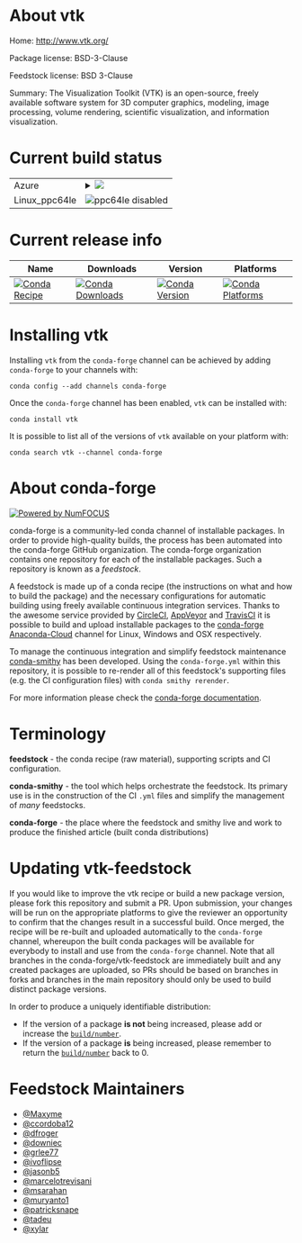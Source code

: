 About vtk
=========

Home: http://www.vtk.org/

Package license: BSD-3-Clause

Feedstock license: BSD 3-Clause

Summary: The Visualization Toolkit (VTK) is an open-source, freely available software system for 3D computer graphics, modeling, image processing, volume rendering, scientific visualization, and information visualization.




Current build status
====================


<table>
    
  <tr>
    <td>Azure</td>
    <td>
      <details>
        <summary>
          <a href="https://dev.azure.com/conda-forge/feedstock-builds/_build/latest?definitionId=&branchName=master">
            <img src="https://dev.azure.com/conda-forge/feedstock-builds/_apis/build/status/dev_rebuild_with_mpi_variants-feedstock?branchName=master">
          </a>
        </summary>
        <table>
          <thead><tr><th>Variant</th><th>Status</th></tr></thead>
          <tbody><tr>
              <td>linux_VTK_WITH_OSMESAFalsempimpichpython3.6.____cpython</td>
              <td>
                <a href="https://dev.azure.com/conda-forge/feedstock-builds/_build/latest?definitionId=&branchName=master">
                  <img src="https://dev.azure.com/conda-forge/feedstock-builds/_apis/build/status/dev_rebuild_with_mpi_variants-feedstock?branchName=master&jobName=linux&configuration=linux_VTK_WITH_OSMESAFalsempimpichpython3.6.____cpython" alt="variant">
                </a>
              </td>
            </tr><tr>
              <td>linux_VTK_WITH_OSMESAFalsempimpichpython3.7.____cpython</td>
              <td>
                <a href="https://dev.azure.com/conda-forge/feedstock-builds/_build/latest?definitionId=&branchName=master">
                  <img src="https://dev.azure.com/conda-forge/feedstock-builds/_apis/build/status/dev_rebuild_with_mpi_variants-feedstock?branchName=master&jobName=linux&configuration=linux_VTK_WITH_OSMESAFalsempimpichpython3.7.____cpython" alt="variant">
                </a>
              </td>
            </tr><tr>
              <td>linux_VTK_WITH_OSMESAFalsempimpichpython3.8.____cpython</td>
              <td>
                <a href="https://dev.azure.com/conda-forge/feedstock-builds/_build/latest?definitionId=&branchName=master">
                  <img src="https://dev.azure.com/conda-forge/feedstock-builds/_apis/build/status/dev_rebuild_with_mpi_variants-feedstock?branchName=master&jobName=linux&configuration=linux_VTK_WITH_OSMESAFalsempimpichpython3.8.____cpython" alt="variant">
                </a>
              </td>
            </tr><tr>
              <td>linux_VTK_WITH_OSMESAFalsempinompipython3.6.____cpython</td>
              <td>
                <a href="https://dev.azure.com/conda-forge/feedstock-builds/_build/latest?definitionId=&branchName=master">
                  <img src="https://dev.azure.com/conda-forge/feedstock-builds/_apis/build/status/dev_rebuild_with_mpi_variants-feedstock?branchName=master&jobName=linux&configuration=linux_VTK_WITH_OSMESAFalsempinompipython3.6.____cpython" alt="variant">
                </a>
              </td>
            </tr><tr>
              <td>linux_VTK_WITH_OSMESAFalsempinompipython3.7.____cpython</td>
              <td>
                <a href="https://dev.azure.com/conda-forge/feedstock-builds/_build/latest?definitionId=&branchName=master">
                  <img src="https://dev.azure.com/conda-forge/feedstock-builds/_apis/build/status/dev_rebuild_with_mpi_variants-feedstock?branchName=master&jobName=linux&configuration=linux_VTK_WITH_OSMESAFalsempinompipython3.7.____cpython" alt="variant">
                </a>
              </td>
            </tr><tr>
              <td>linux_VTK_WITH_OSMESAFalsempinompipython3.8.____cpython</td>
              <td>
                <a href="https://dev.azure.com/conda-forge/feedstock-builds/_build/latest?definitionId=&branchName=master">
                  <img src="https://dev.azure.com/conda-forge/feedstock-builds/_apis/build/status/dev_rebuild_with_mpi_variants-feedstock?branchName=master&jobName=linux&configuration=linux_VTK_WITH_OSMESAFalsempinompipython3.8.____cpython" alt="variant">
                </a>
              </td>
            </tr><tr>
              <td>linux_VTK_WITH_OSMESAFalsempiopenmpipython3.6.____cpython</td>
              <td>
                <a href="https://dev.azure.com/conda-forge/feedstock-builds/_build/latest?definitionId=&branchName=master">
                  <img src="https://dev.azure.com/conda-forge/feedstock-builds/_apis/build/status/dev_rebuild_with_mpi_variants-feedstock?branchName=master&jobName=linux&configuration=linux_VTK_WITH_OSMESAFalsempiopenmpipython3.6.____cpython" alt="variant">
                </a>
              </td>
            </tr><tr>
              <td>linux_VTK_WITH_OSMESAFalsempiopenmpipython3.7.____cpython</td>
              <td>
                <a href="https://dev.azure.com/conda-forge/feedstock-builds/_build/latest?definitionId=&branchName=master">
                  <img src="https://dev.azure.com/conda-forge/feedstock-builds/_apis/build/status/dev_rebuild_with_mpi_variants-feedstock?branchName=master&jobName=linux&configuration=linux_VTK_WITH_OSMESAFalsempiopenmpipython3.7.____cpython" alt="variant">
                </a>
              </td>
            </tr><tr>
              <td>linux_VTK_WITH_OSMESAFalsempiopenmpipython3.8.____cpython</td>
              <td>
                <a href="https://dev.azure.com/conda-forge/feedstock-builds/_build/latest?definitionId=&branchName=master">
                  <img src="https://dev.azure.com/conda-forge/feedstock-builds/_apis/build/status/dev_rebuild_with_mpi_variants-feedstock?branchName=master&jobName=linux&configuration=linux_VTK_WITH_OSMESAFalsempiopenmpipython3.8.____cpython" alt="variant">
                </a>
              </td>
            </tr><tr>
              <td>linux_VTK_WITH_OSMESATruempimpichpython3.6.____cpython</td>
              <td>
                <a href="https://dev.azure.com/conda-forge/feedstock-builds/_build/latest?definitionId=&branchName=master">
                  <img src="https://dev.azure.com/conda-forge/feedstock-builds/_apis/build/status/dev_rebuild_with_mpi_variants-feedstock?branchName=master&jobName=linux&configuration=linux_VTK_WITH_OSMESATruempimpichpython3.6.____cpython" alt="variant">
                </a>
              </td>
            </tr><tr>
              <td>linux_VTK_WITH_OSMESATruempimpichpython3.7.____cpython</td>
              <td>
                <a href="https://dev.azure.com/conda-forge/feedstock-builds/_build/latest?definitionId=&branchName=master">
                  <img src="https://dev.azure.com/conda-forge/feedstock-builds/_apis/build/status/dev_rebuild_with_mpi_variants-feedstock?branchName=master&jobName=linux&configuration=linux_VTK_WITH_OSMESATruempimpichpython3.7.____cpython" alt="variant">
                </a>
              </td>
            </tr><tr>
              <td>linux_VTK_WITH_OSMESATruempimpichpython3.8.____cpython</td>
              <td>
                <a href="https://dev.azure.com/conda-forge/feedstock-builds/_build/latest?definitionId=&branchName=master">
                  <img src="https://dev.azure.com/conda-forge/feedstock-builds/_apis/build/status/dev_rebuild_with_mpi_variants-feedstock?branchName=master&jobName=linux&configuration=linux_VTK_WITH_OSMESATruempimpichpython3.8.____cpython" alt="variant">
                </a>
              </td>
            </tr><tr>
              <td>linux_VTK_WITH_OSMESATruempinompipython3.6.____cpython</td>
              <td>
                <a href="https://dev.azure.com/conda-forge/feedstock-builds/_build/latest?definitionId=&branchName=master">
                  <img src="https://dev.azure.com/conda-forge/feedstock-builds/_apis/build/status/dev_rebuild_with_mpi_variants-feedstock?branchName=master&jobName=linux&configuration=linux_VTK_WITH_OSMESATruempinompipython3.6.____cpython" alt="variant">
                </a>
              </td>
            </tr><tr>
              <td>linux_VTK_WITH_OSMESATruempinompipython3.7.____cpython</td>
              <td>
                <a href="https://dev.azure.com/conda-forge/feedstock-builds/_build/latest?definitionId=&branchName=master">
                  <img src="https://dev.azure.com/conda-forge/feedstock-builds/_apis/build/status/dev_rebuild_with_mpi_variants-feedstock?branchName=master&jobName=linux&configuration=linux_VTK_WITH_OSMESATruempinompipython3.7.____cpython" alt="variant">
                </a>
              </td>
            </tr><tr>
              <td>linux_VTK_WITH_OSMESATruempinompipython3.8.____cpython</td>
              <td>
                <a href="https://dev.azure.com/conda-forge/feedstock-builds/_build/latest?definitionId=&branchName=master">
                  <img src="https://dev.azure.com/conda-forge/feedstock-builds/_apis/build/status/dev_rebuild_with_mpi_variants-feedstock?branchName=master&jobName=linux&configuration=linux_VTK_WITH_OSMESATruempinompipython3.8.____cpython" alt="variant">
                </a>
              </td>
            </tr><tr>
              <td>linux_VTK_WITH_OSMESATruempiopenmpipython3.6.____cpython</td>
              <td>
                <a href="https://dev.azure.com/conda-forge/feedstock-builds/_build/latest?definitionId=&branchName=master">
                  <img src="https://dev.azure.com/conda-forge/feedstock-builds/_apis/build/status/dev_rebuild_with_mpi_variants-feedstock?branchName=master&jobName=linux&configuration=linux_VTK_WITH_OSMESATruempiopenmpipython3.6.____cpython" alt="variant">
                </a>
              </td>
            </tr><tr>
              <td>linux_VTK_WITH_OSMESATruempiopenmpipython3.7.____cpython</td>
              <td>
                <a href="https://dev.azure.com/conda-forge/feedstock-builds/_build/latest?definitionId=&branchName=master">
                  <img src="https://dev.azure.com/conda-forge/feedstock-builds/_apis/build/status/dev_rebuild_with_mpi_variants-feedstock?branchName=master&jobName=linux&configuration=linux_VTK_WITH_OSMESATruempiopenmpipython3.7.____cpython" alt="variant">
                </a>
              </td>
            </tr><tr>
              <td>linux_VTK_WITH_OSMESATruempiopenmpipython3.8.____cpython</td>
              <td>
                <a href="https://dev.azure.com/conda-forge/feedstock-builds/_build/latest?definitionId=&branchName=master">
                  <img src="https://dev.azure.com/conda-forge/feedstock-builds/_apis/build/status/dev_rebuild_with_mpi_variants-feedstock?branchName=master&jobName=linux&configuration=linux_VTK_WITH_OSMESATruempiopenmpipython3.8.____cpython" alt="variant">
                </a>
              </td>
            </tr><tr>
              <td>osx_VTK_WITH_OSMESAFalsempimpichpython3.6.____cpython</td>
              <td>
                <a href="https://dev.azure.com/conda-forge/feedstock-builds/_build/latest?definitionId=&branchName=master">
                  <img src="https://dev.azure.com/conda-forge/feedstock-builds/_apis/build/status/dev_rebuild_with_mpi_variants-feedstock?branchName=master&jobName=osx&configuration=osx_VTK_WITH_OSMESAFalsempimpichpython3.6.____cpython" alt="variant">
                </a>
              </td>
            </tr><tr>
              <td>osx_VTK_WITH_OSMESAFalsempimpichpython3.7.____cpython</td>
              <td>
                <a href="https://dev.azure.com/conda-forge/feedstock-builds/_build/latest?definitionId=&branchName=master">
                  <img src="https://dev.azure.com/conda-forge/feedstock-builds/_apis/build/status/dev_rebuild_with_mpi_variants-feedstock?branchName=master&jobName=osx&configuration=osx_VTK_WITH_OSMESAFalsempimpichpython3.7.____cpython" alt="variant">
                </a>
              </td>
            </tr><tr>
              <td>osx_VTK_WITH_OSMESAFalsempimpichpython3.8.____cpython</td>
              <td>
                <a href="https://dev.azure.com/conda-forge/feedstock-builds/_build/latest?definitionId=&branchName=master">
                  <img src="https://dev.azure.com/conda-forge/feedstock-builds/_apis/build/status/dev_rebuild_with_mpi_variants-feedstock?branchName=master&jobName=osx&configuration=osx_VTK_WITH_OSMESAFalsempimpichpython3.8.____cpython" alt="variant">
                </a>
              </td>
            </tr><tr>
              <td>osx_VTK_WITH_OSMESAFalsempinompipython3.6.____cpython</td>
              <td>
                <a href="https://dev.azure.com/conda-forge/feedstock-builds/_build/latest?definitionId=&branchName=master">
                  <img src="https://dev.azure.com/conda-forge/feedstock-builds/_apis/build/status/dev_rebuild_with_mpi_variants-feedstock?branchName=master&jobName=osx&configuration=osx_VTK_WITH_OSMESAFalsempinompipython3.6.____cpython" alt="variant">
                </a>
              </td>
            </tr><tr>
              <td>osx_VTK_WITH_OSMESAFalsempinompipython3.7.____cpython</td>
              <td>
                <a href="https://dev.azure.com/conda-forge/feedstock-builds/_build/latest?definitionId=&branchName=master">
                  <img src="https://dev.azure.com/conda-forge/feedstock-builds/_apis/build/status/dev_rebuild_with_mpi_variants-feedstock?branchName=master&jobName=osx&configuration=osx_VTK_WITH_OSMESAFalsempinompipython3.7.____cpython" alt="variant">
                </a>
              </td>
            </tr><tr>
              <td>osx_VTK_WITH_OSMESAFalsempinompipython3.8.____cpython</td>
              <td>
                <a href="https://dev.azure.com/conda-forge/feedstock-builds/_build/latest?definitionId=&branchName=master">
                  <img src="https://dev.azure.com/conda-forge/feedstock-builds/_apis/build/status/dev_rebuild_with_mpi_variants-feedstock?branchName=master&jobName=osx&configuration=osx_VTK_WITH_OSMESAFalsempinompipython3.8.____cpython" alt="variant">
                </a>
              </td>
            </tr><tr>
              <td>osx_VTK_WITH_OSMESAFalsempiopenmpipython3.6.____cpython</td>
              <td>
                <a href="https://dev.azure.com/conda-forge/feedstock-builds/_build/latest?definitionId=&branchName=master">
                  <img src="https://dev.azure.com/conda-forge/feedstock-builds/_apis/build/status/dev_rebuild_with_mpi_variants-feedstock?branchName=master&jobName=osx&configuration=osx_VTK_WITH_OSMESAFalsempiopenmpipython3.6.____cpython" alt="variant">
                </a>
              </td>
            </tr><tr>
              <td>osx_VTK_WITH_OSMESAFalsempiopenmpipython3.7.____cpython</td>
              <td>
                <a href="https://dev.azure.com/conda-forge/feedstock-builds/_build/latest?definitionId=&branchName=master">
                  <img src="https://dev.azure.com/conda-forge/feedstock-builds/_apis/build/status/dev_rebuild_with_mpi_variants-feedstock?branchName=master&jobName=osx&configuration=osx_VTK_WITH_OSMESAFalsempiopenmpipython3.7.____cpython" alt="variant">
                </a>
              </td>
            </tr><tr>
              <td>osx_VTK_WITH_OSMESAFalsempiopenmpipython3.8.____cpython</td>
              <td>
                <a href="https://dev.azure.com/conda-forge/feedstock-builds/_build/latest?definitionId=&branchName=master">
                  <img src="https://dev.azure.com/conda-forge/feedstock-builds/_apis/build/status/dev_rebuild_with_mpi_variants-feedstock?branchName=master&jobName=osx&configuration=osx_VTK_WITH_OSMESAFalsempiopenmpipython3.8.____cpython" alt="variant">
                </a>
              </td>
            </tr><tr>
              <td>osx_VTK_WITH_OSMESATruempimpichpython3.6.____cpython</td>
              <td>
                <a href="https://dev.azure.com/conda-forge/feedstock-builds/_build/latest?definitionId=&branchName=master">
                  <img src="https://dev.azure.com/conda-forge/feedstock-builds/_apis/build/status/dev_rebuild_with_mpi_variants-feedstock?branchName=master&jobName=osx&configuration=osx_VTK_WITH_OSMESATruempimpichpython3.6.____cpython" alt="variant">
                </a>
              </td>
            </tr><tr>
              <td>osx_VTK_WITH_OSMESATruempimpichpython3.7.____cpython</td>
              <td>
                <a href="https://dev.azure.com/conda-forge/feedstock-builds/_build/latest?definitionId=&branchName=master">
                  <img src="https://dev.azure.com/conda-forge/feedstock-builds/_apis/build/status/dev_rebuild_with_mpi_variants-feedstock?branchName=master&jobName=osx&configuration=osx_VTK_WITH_OSMESATruempimpichpython3.7.____cpython" alt="variant">
                </a>
              </td>
            </tr><tr>
              <td>osx_VTK_WITH_OSMESATruempimpichpython3.8.____cpython</td>
              <td>
                <a href="https://dev.azure.com/conda-forge/feedstock-builds/_build/latest?definitionId=&branchName=master">
                  <img src="https://dev.azure.com/conda-forge/feedstock-builds/_apis/build/status/dev_rebuild_with_mpi_variants-feedstock?branchName=master&jobName=osx&configuration=osx_VTK_WITH_OSMESATruempimpichpython3.8.____cpython" alt="variant">
                </a>
              </td>
            </tr><tr>
              <td>osx_VTK_WITH_OSMESATruempinompipython3.6.____cpython</td>
              <td>
                <a href="https://dev.azure.com/conda-forge/feedstock-builds/_build/latest?definitionId=&branchName=master">
                  <img src="https://dev.azure.com/conda-forge/feedstock-builds/_apis/build/status/dev_rebuild_with_mpi_variants-feedstock?branchName=master&jobName=osx&configuration=osx_VTK_WITH_OSMESATruempinompipython3.6.____cpython" alt="variant">
                </a>
              </td>
            </tr><tr>
              <td>osx_VTK_WITH_OSMESATruempinompipython3.7.____cpython</td>
              <td>
                <a href="https://dev.azure.com/conda-forge/feedstock-builds/_build/latest?definitionId=&branchName=master">
                  <img src="https://dev.azure.com/conda-forge/feedstock-builds/_apis/build/status/dev_rebuild_with_mpi_variants-feedstock?branchName=master&jobName=osx&configuration=osx_VTK_WITH_OSMESATruempinompipython3.7.____cpython" alt="variant">
                </a>
              </td>
            </tr><tr>
              <td>osx_VTK_WITH_OSMESATruempinompipython3.8.____cpython</td>
              <td>
                <a href="https://dev.azure.com/conda-forge/feedstock-builds/_build/latest?definitionId=&branchName=master">
                  <img src="https://dev.azure.com/conda-forge/feedstock-builds/_apis/build/status/dev_rebuild_with_mpi_variants-feedstock?branchName=master&jobName=osx&configuration=osx_VTK_WITH_OSMESATruempinompipython3.8.____cpython" alt="variant">
                </a>
              </td>
            </tr><tr>
              <td>osx_VTK_WITH_OSMESATruempiopenmpipython3.6.____cpython</td>
              <td>
                <a href="https://dev.azure.com/conda-forge/feedstock-builds/_build/latest?definitionId=&branchName=master">
                  <img src="https://dev.azure.com/conda-forge/feedstock-builds/_apis/build/status/dev_rebuild_with_mpi_variants-feedstock?branchName=master&jobName=osx&configuration=osx_VTK_WITH_OSMESATruempiopenmpipython3.6.____cpython" alt="variant">
                </a>
              </td>
            </tr><tr>
              <td>osx_VTK_WITH_OSMESATruempiopenmpipython3.7.____cpython</td>
              <td>
                <a href="https://dev.azure.com/conda-forge/feedstock-builds/_build/latest?definitionId=&branchName=master">
                  <img src="https://dev.azure.com/conda-forge/feedstock-builds/_apis/build/status/dev_rebuild_with_mpi_variants-feedstock?branchName=master&jobName=osx&configuration=osx_VTK_WITH_OSMESATruempiopenmpipython3.7.____cpython" alt="variant">
                </a>
              </td>
            </tr><tr>
              <td>osx_VTK_WITH_OSMESATruempiopenmpipython3.8.____cpython</td>
              <td>
                <a href="https://dev.azure.com/conda-forge/feedstock-builds/_build/latest?definitionId=&branchName=master">
                  <img src="https://dev.azure.com/conda-forge/feedstock-builds/_apis/build/status/dev_rebuild_with_mpi_variants-feedstock?branchName=master&jobName=osx&configuration=osx_VTK_WITH_OSMESATruempiopenmpipython3.8.____cpython" alt="variant">
                </a>
              </td>
            </tr><tr>
              <td>win_python3.6.____cpython</td>
              <td>
                <a href="https://dev.azure.com/conda-forge/feedstock-builds/_build/latest?definitionId=&branchName=master">
                  <img src="https://dev.azure.com/conda-forge/feedstock-builds/_apis/build/status/dev_rebuild_with_mpi_variants-feedstock?branchName=master&jobName=win&configuration=win_python3.6.____cpython" alt="variant">
                </a>
              </td>
            </tr><tr>
              <td>win_python3.7.____cpython</td>
              <td>
                <a href="https://dev.azure.com/conda-forge/feedstock-builds/_build/latest?definitionId=&branchName=master">
                  <img src="https://dev.azure.com/conda-forge/feedstock-builds/_apis/build/status/dev_rebuild_with_mpi_variants-feedstock?branchName=master&jobName=win&configuration=win_python3.7.____cpython" alt="variant">
                </a>
              </td>
            </tr><tr>
              <td>win_python3.8.____cpython</td>
              <td>
                <a href="https://dev.azure.com/conda-forge/feedstock-builds/_build/latest?definitionId=&branchName=master">
                  <img src="https://dev.azure.com/conda-forge/feedstock-builds/_apis/build/status/dev_rebuild_with_mpi_variants-feedstock?branchName=master&jobName=win&configuration=win_python3.8.____cpython" alt="variant">
                </a>
              </td>
            </tr>
          </tbody>
        </table>
      </details>
    </td>
  </tr>
  <tr>
    <td>Linux_ppc64le</td>
    <td>
      <img src="https://img.shields.io/badge/ppc64le-disabled-lightgrey.svg" alt="ppc64le disabled">
    </td>
  </tr>
</table>

Current release info
====================

| Name | Downloads | Version | Platforms |
| --- | --- | --- | --- |
| [![Conda Recipe](https://img.shields.io/badge/recipe-vtk-green.svg)](https://anaconda.org/conda-forge/vtk) | [![Conda Downloads](https://img.shields.io/conda/dn/conda-forge/vtk.svg)](https://anaconda.org/conda-forge/vtk) | [![Conda Version](https://img.shields.io/conda/vn/conda-forge/vtk.svg)](https://anaconda.org/conda-forge/vtk) | [![Conda Platforms](https://img.shields.io/conda/pn/conda-forge/vtk.svg)](https://anaconda.org/conda-forge/vtk) |

Installing vtk
==============

Installing `vtk` from the `conda-forge` channel can be achieved by adding `conda-forge` to your channels with:

```
conda config --add channels conda-forge
```

Once the `conda-forge` channel has been enabled, `vtk` can be installed with:

```
conda install vtk
```

It is possible to list all of the versions of `vtk` available on your platform with:

```
conda search vtk --channel conda-forge
```


About conda-forge
=================

[![Powered by NumFOCUS](https://img.shields.io/badge/powered%20by-NumFOCUS-orange.svg?style=flat&colorA=E1523D&colorB=007D8A)](http://numfocus.org)

conda-forge is a community-led conda channel of installable packages.
In order to provide high-quality builds, the process has been automated into the
conda-forge GitHub organization. The conda-forge organization contains one repository
for each of the installable packages. Such a repository is known as a *feedstock*.

A feedstock is made up of a conda recipe (the instructions on what and how to build
the package) and the necessary configurations for automatic building using freely
available continuous integration services. Thanks to the awesome service provided by
[CircleCI](https://circleci.com/), [AppVeyor](https://www.appveyor.com/)
and [TravisCI](https://travis-ci.com/) it is possible to build and upload installable
packages to the [conda-forge](https://anaconda.org/conda-forge)
[Anaconda-Cloud](https://anaconda.org/) channel for Linux, Windows and OSX respectively.

To manage the continuous integration and simplify feedstock maintenance
[conda-smithy](https://github.com/conda-forge/conda-smithy) has been developed.
Using the ``conda-forge.yml`` within this repository, it is possible to re-render all of
this feedstock's supporting files (e.g. the CI configuration files) with ``conda smithy rerender``.

For more information please check the [conda-forge documentation](https://conda-forge.org/docs/).

Terminology
===========

**feedstock** - the conda recipe (raw material), supporting scripts and CI configuration.

**conda-smithy** - the tool which helps orchestrate the feedstock.
                   Its primary use is in the construction of the CI ``.yml`` files
                   and simplify the management of *many* feedstocks.

**conda-forge** - the place where the feedstock and smithy live and work to
                  produce the finished article (built conda distributions)


Updating vtk-feedstock
======================

If you would like to improve the vtk recipe or build a new
package version, please fork this repository and submit a PR. Upon submission,
your changes will be run on the appropriate platforms to give the reviewer an
opportunity to confirm that the changes result in a successful build. Once
merged, the recipe will be re-built and uploaded automatically to the
`conda-forge` channel, whereupon the built conda packages will be available for
everybody to install and use from the `conda-forge` channel.
Note that all branches in the conda-forge/vtk-feedstock are
immediately built and any created packages are uploaded, so PRs should be based
on branches in forks and branches in the main repository should only be used to
build distinct package versions.

In order to produce a uniquely identifiable distribution:
 * If the version of a package **is not** being increased, please add or increase
   the [``build/number``](https://conda.io/docs/user-guide/tasks/build-packages/define-metadata.html#build-number-and-string).
 * If the version of a package **is** being increased, please remember to return
   the [``build/number``](https://conda.io/docs/user-guide/tasks/build-packages/define-metadata.html#build-number-and-string)
   back to 0.

Feedstock Maintainers
=====================

* [@Maxyme](https://github.com/Maxyme/)
* [@ccordoba12](https://github.com/ccordoba12/)
* [@dfroger](https://github.com/dfroger/)
* [@downiec](https://github.com/downiec/)
* [@grlee77](https://github.com/grlee77/)
* [@ivoflipse](https://github.com/ivoflipse/)
* [@jasonb5](https://github.com/jasonb5/)
* [@marcelotrevisani](https://github.com/marcelotrevisani/)
* [@msarahan](https://github.com/msarahan/)
* [@muryanto1](https://github.com/muryanto1/)
* [@patricksnape](https://github.com/patricksnape/)
* [@tadeu](https://github.com/tadeu/)
* [@xylar](https://github.com/xylar/)

